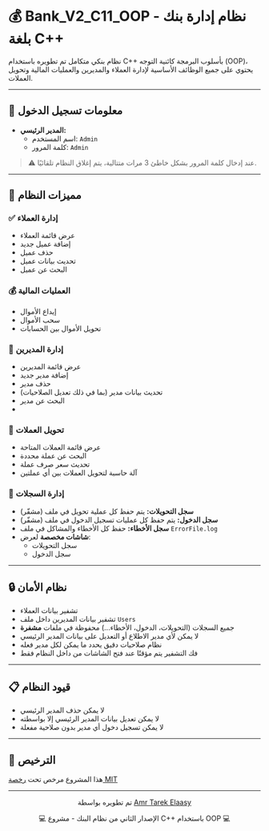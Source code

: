 # 💰 Bank_V2_C11_OOP - نظام إدارة بنك بلغة C++

نظام بنكي متكامل تم تطويره باستخدام C++ بأسلوب البرمجة كائنية التوجه (OOP)، يحتوي على جميع الوظائف الأساسية لإدارة العملاء والمديرين والعمليات المالية وتحويل العملات.

---

## 🔐 معلومات تسجيل الدخول

- **المدير الرئيسي:**
  - اسم المستخدم: `Admin`
  - كلمة المرور: `Admin`

> ⚠️ عند إدخال كلمة المرور بشكل خاطئ 3 مرات متتالية، يتم إغلاق النظام تلقائيًا.

---

## 🌟 مميزات النظام

### ✅ إدارة العملاء
- عرض قائمة العملاء
- إضافة عميل جديد
- حذف عميل
- تحديث بيانات عميل
- البحث عن عميل

### 💰 العمليات المالية
- إيداع الأموال
- سحب الأموال
- تحويل الأموال بين الحسابات

### 👥 إدارة المديرين
- عرض قائمة المديرين
- إضافة مدير جديد
- حذف مدير
- تحديث بيانات مدير (بما في ذلك تعديل الصلاحيات)
- البحث عن مدير
- 
### 💱 تحويل العملات 
- عرض قائمة العملات المتاحة
- البحث عن عملة محددة
- تحديث سعر صرف عملة
- آلة حاسبة لتحويل العملات بين أي عملتين

### 🧾 إدارة السجلات
- **سجل التحويلات:** يتم حفظ كل عملية تحويل في ملف (مشفّر)
- **سجل الدخول:** يتم حفظ كل عمليات تسجيل الدخول  في ملف (مشفّر)
- **سجل الأخطاء:** حفظ كل الأخطاء والمشاكل في ملف `ErrorFile.log`
- **شاشات مخصصة** لعرض:
  - سجل التحويلات
  - سجل الدخول

---

## 🔒 نظام الأمان

- تشفير بيانات العملاء
- تشفير بيانات المديرين داخل ملف `Users`
- جميع السجلات (التحويلات، الدخول، الأخطاء...) محفوظة في ملفات **مشفرة**
- لا يمكن لأي مدير الاطلاع أو التعديل على بيانات المدير الرئيسي
- نظام صلاحيات دقيق يحدد ما يمكن لكل مدير فعله
- فك التشفير يتم مؤقتًا عند فتح الشاشات من داخل النظام فقط

---

## 📋 قيود النظام

- لا يمكن حذف المدير الرئيسي
- لا يمكن تعديل بيانات المدير الرئيسي إلا بواسطته
- لا يمكن تسجيل دخول أي مدير بدون صلاحية مفعلة

---

## 📄 الترخيص

هذا المشروع مرخص تحت [رخصة MIT](LICENSE)

---

<div align="center">
  <p>تم تطويره بواسطة <a href="https://github.com/AmrTarekElaasy">Amr Tarek Elaasy</a></p>
  <p>💻 الإصدار الثاني من نظام البنك - مشروع C++ باستخدام OOP 💻</p>
</div>
